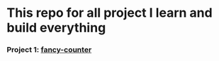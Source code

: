 # This repo for all project I learn and build everything

### Project 1: [fancy-counter](https://fancy-counter-ityy8wggf-shin123s-projects.vercel.app/)
